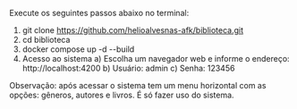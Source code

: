 Execute os seguintes passos abaixo no terminal:

1) git clone https://github.com/helioalvesnas-afk/biblioteca.git
2) cd biblioteca
3) docker compose up -d --build
4) Acesso ao sistema
   a) Escolha um navegador web e informe o endereço: http://localhost:4200
   b) Usuário: admin
   c) Senha: 123456

Observação: após acessar o sistema tem um menu horizontal com as opções: gêneros, autores e livros.
É só fazer uso do sistema.